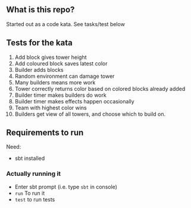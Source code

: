 ## What is this repo?
Started out as a code kata. See tasks/test below


## Tests for the kata
1. Add block gives tower height
2. Add coloured block saves latest color
3. Builder adds blocks
4. Random environment can damage tower
5. Many builders means more work
6. Tower correctly returns color based on colored blocks already added
7. Builder timer makes builders do work
8. Builder timer makes effects happen occasionally
9. Team with highest color wins
10. Builders get view of all towers, and choose which to build on.

## Requirements to run 
Need:
- sbt installed

### Actually running it
- Enter sbt prompt (i.e. type `sbt` in console)
- `run` To run it
- `test` to run tests

